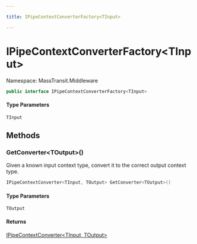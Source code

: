 ```yaml
---

title: IPipeContextConverterFactory<TInput>

---
```


# IPipeContextConverterFactory\<TInput\>

Namespace: MassTransit.Middleware

```csharp
public interface IPipeContextConverterFactory<TInput>
```

#### Type Parameters

`TInput`<br/>

## Methods

### **GetConverter\<TOutput\>()**

Given a known input context type, convert it to the correct output
 context type.

```csharp
IPipeContextConverter<TInput, TOutput> GetConverter<TOutput>()
```

#### Type Parameters

`TOutput`<br/>

#### Returns

[IPipeContextConverter\<TInput, TOutput\>](../masstransit-middleware/ipipecontextconverter-2)<br/>
